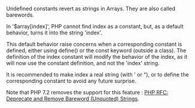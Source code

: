 Undefined constants revert as strings in Arrays. They are also called barewords.

In '$array[index]', PHP cannot find index as a constant, but, as a default behavior, turns it into the string 'index'. 

This default behavior raise concerns when a corresponding constant is defined, either using define() or the const keyword (outside a class). The definition of the index constant will modify the behavior of the index, as it will now use the constant definition, and not the 'index' string. 

<?php

// assign 1 to the element index in $array
// index will fallback to string
$array[index] = 1; 
//PHP Notice:  Use of undefined constant index - assumed 'index'

echo $array[index];      // display 1 and the above error
echo $array[index];    // display 1
echo $array[index];  // Syntax error


define('index', 2);
 
 // now 1 to the element 2 in $array
 $array[index] = 1;

?>

It is recommended to make index a real string (with ' or "), or to define the corresponding constant to avoid any future surprise.

Note that PHP 7.2 removes the support for this feature : [PHP RFC: Deprecate and Remove Bareword (Unquoted) Strings](https://wiki.php.net/rfc/deprecate-bareword-strings).

